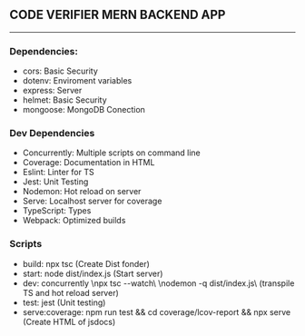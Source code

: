 ## CODE VERIFIER MERN BACKEND APP
***
### Dependencies: 
* cors: Basic Security
* dotenv: Enviroment variables
* express: Server
* helmet: Basic Security
* mongoose: MongoDB Conection
### Dev Dependencies
* Concurrently: Multiple scripts on command line
* Coverage: Documentation in HTML
* Eslint: Linter for TS
* Jest: Unit Testing
* Nodemon: Hot reload on server
* Serve: Localhost server for coverage
* TypeScript: Types
* Webpack: Optimized builds
### Scripts
* build: npx tsc (Create Dist fonder)
* start: node dist/index.js (Start server)
* dev: concurrently \npx tsc --watch\ \nodemon -q dist/index.js\ (transpile TS and hot reload server)
* test: jest (Unit testing)
* serve:coverage: npm run test && cd coverage/lcov-report && npx serve (Create HTML of jsdocs)